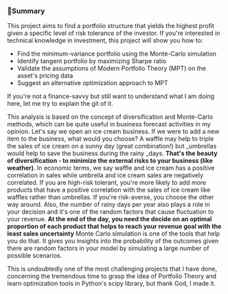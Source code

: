 ### 🍉Summary
This project aims to find a portfolio structure that yields the highest profit given a specific level of risk tolerance of the investor. If you're interested in technical knowledge in investment, this project will show you how to:
* Find the minimum-variance portfolio using the Monte-Carlo simulation
* Identify tangent portfolio by maximizing Sharpe ratio
* Validate the assumptions of Modern Portfolio Theory (MPT) on the asset's pricing data
* Suggest an alternative optimization approach to MPT

If you're not a finance-savvy but still want to understand what I am doing here, let me try to explain the git of it. 

This analysis is based on the concept of diversification and Monte-Carlo methods, which can be quite useful in business forecast activities in my opinion. Let's say we open an ice cream business. If we were to add a new item to the business, what would you choose? A waffle may help to triple the sales of ice cream on a sunny day (great combination!) but _umbrellas would help to save the business during the rainy _days. **That's the beauty of diversification - to minimize the external risks to your business (like weather)**. In economic terms, we say waffle and ice cream has a positive correlation in sales while umbrella and ice cream sales are negatively correlated. If you are high-risk tolerant, you're more likely to add more products that have a positive correlation with the sales of ice cream like waffles rather than umbrellas. If you're risk-averse, you choose the other way around. Also, the number of rainy days per year also plays a role in your decision and it's one of the random factors that cause fluctuation to your revenue. **At the end of the day, you need the decide on an optimal proportion of each product that helps to reach your revenue goal with the least sales uncertainty**
Monte Carlo simulation is one of the tools that help you do that. It gives you insights into the probability of the outcomes given there are random factors in your model by simulating a large number of possible scenarios.

This is undoubtedly one of the most challenging projects that I have done, concerning the tremendous time to grasp the idea of Portfolio Theory and learn optimization tools in Python's scipy library, but thank God, I made it.
